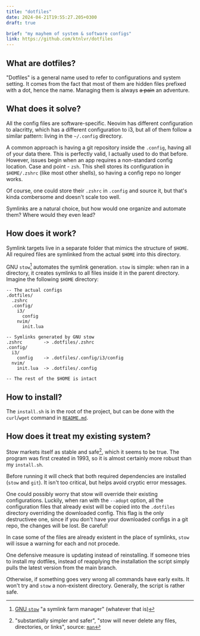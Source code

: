 ```yaml
---
title: "dotfiles"
date: 2024-04-21T19:55:27.205+0300
draft: true

brief: "my mayhem of system & software configs" 
link: https://github.com/ktnlvr/dotfiles
---
```


## What are dotfiles?

"Dotfiles" is a general name used to refer to configurations and system setting. It comes from the fact that most of them are hidden files prefixed with a dot, hence the name. Managing them is always ~~a pain~~ an adventure. 

## What does it solve?

All the config files are software-specific. Neovim has different configuration to alacritty, which has a different configuration to i3, but all of them follow a similar pattern: living in the `~/.config` directory.

A common approach is having a git repository inside the `.config`, having all of your data there. This is perfectly valid, I actually used to do that before. However, issues begin when an app requires a non-standard config location. Case and point - `zsh`. This shell stores its configuration in `$HOME/.zshrc` (like most other shells), so having a config repo no longer works.

Of course, one could store their `.zshrc` in `.config` and source it, but that's kinda combersome and doesn't scale too well.

Symlinks are a natural choice, but how would one organize and automate them? Where would they even lead?

## How does it work?

Symlink targets live in a separate folder that mimics the structure of `$HOME`. All required files are symlinked from the actual `$HOME` into this directory.

GNU `stow`[^stow] automates the symlink generation. `stow` is simple: when ran in a directory, it creates symlinks to all files inside it in the parent directory. Imagine the following `$HOME` directory:

```
-- The actual configs
.dotfiles/
  .zshrc
  .config/
    i3/
      config
    nvim/
      init.lua

-- Symlinks generated by GNU stow
.zshrc        -> .dotfiles/.zshrc
.config/
  i3/
    config    -> .dotfiles/.config/i3/config
  nvim/
    init.lua  -> .dotfiles/.config

-- The rest of the $HOME is intact
```

## How to install?

The `install.sh` is in the root of the project, but can be done with the `curl`/`wget` command in [`README.md`](https://github.com/ktnlvr/dotfiles/?tab=readme-ov-file#installation).

## How does it treat my existing system?

Stow markets itself as stable and safe[^stow-safe], which it seems to be true. The program was first created in 1993, so it is almost certainly more robust than my `install.sh`.

Before running it will check that both required dependencies are installed (`stow` and `git`). It isn't too critical, but helps avoid cryptic error messages.

One could possibly worry that stow will override their existing configurations. Luckily, when ran with the `--adopt` option, all the configuration files that already exist will be copied into the `.dotfiles` directory overriding the downloaded config. This flag is the only destructivee one, since if you don't have your downloaded configs in a git repo, the changes will be lost. Be careful!

In case some of the files are already existent in the place of symlinks, `stow` will issue a warning for each and not procede.

One defensive measure is updating instead of reinstalling. If someone tries to install my dotfiles, instead of reapplying the installation the script simply pulls the latest version from the main branch.

Otherwise, if something goes very wrong all commands have early exits. It won't try and `stow` a non-existent directory. Generally, the script is rather safe.

[^stow]: [GNU `stow`](https://www.gnu.org/software/stow/) "a symlink farm manager" (whatever that is) 
[^stow-safe]: "substantially simpler and safer", "stow will never delete any files, directories, or links", source: [`man`](https://linux.die.net/man/8/stow)
